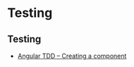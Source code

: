 # Testing

## Testing

* [Angular TDD – Creating a component](http://www.corradin.net/index.php/2017/08/angular-tdd-creating-a-component)

